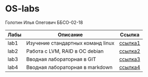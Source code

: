 # OS-labs
Голотин Илья Олегович ББСО-02-18

| Лабы | Описание | Ссылка |
| --------|-----|---------------------|
| lab1	|Изучение стандартных команд linux|[ссылка1](https://github.com/bykvaadm/OS/tree/master/admin/lab1)|
| lab2	|Работа с LVM, RAID в ОС debian|[ссылка2](https://github.com/bykvaadm/OS/tree/master/admin/lab2)|
| lab3  |Вводная лабораторная в GIT|[ссылка3](https://github.com/bykvaadm/OS/tree/master/admin/lab3)|
| lab4  |Вводная лабораторная в markdown|[ссылка4](https://github.com/bykvaadm/OS/tree/master/admin/lab4)|
